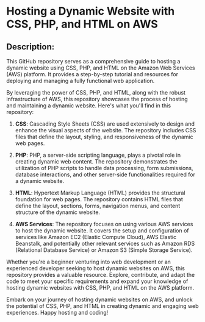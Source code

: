 # Hosting a Dynamic Website with CSS, PHP, and HTML on AWS

## Description:
This GitHub repository serves as a comprehensive guide to hosting a dynamic website using CSS, PHP, and HTML on the Amazon Web Services (AWS) platform. It provides a step-by-step tutorial and resources for deploying and managing a fully functional web application.

By leveraging the power of CSS, PHP, and HTML, along with the robust infrastructure of AWS, this repository showcases the process of hosting and maintaining a dynamic website. Here's what you'll find in this repository:

1. **CSS**: Cascading Style Sheets (CSS) are used extensively to design and enhance the visual aspects of the website. The repository includes CSS files that define the layout, styling, and responsiveness of the dynamic web pages.

2. **PHP**: PHP, a server-side scripting language, plays a pivotal role in creating dynamic web content. The repository demonstrates the utilization of PHP scripts to handle data processing, form submissions, database interactions, and other server-side functionalities required for a dynamic website.

3. **HTML**: Hypertext Markup Language (HTML) provides the structural foundation for web pages. The repository contains HTML files that define the layout, sections, forms, navigation menus, and content structure of the dynamic website.

4. **AWS Services**: The repository focuses on using various AWS services to host the dynamic website. It covers the setup and configuration of services like Amazon EC2 (Elastic Compute Cloud), AWS Elastic Beanstalk, and potentially other relevant services such as Amazon RDS (Relational Database Service) or Amazon S3 (Simple Storage Service).

Whether you're a beginner venturing into web development or an experienced developer seeking to host dynamic websites on AWS, this repository provides a valuable resource. Explore, contribute, and adapt the code to meet your specific requirements and expand your knowledge of hosting dynamic websites with CSS, PHP, and HTML on the AWS platform.

Embark on your journey of hosting dynamic websites on AWS, and unlock the potential of CSS, PHP, and HTML in creating dynamic and engaging web experiences. Happy hosting and coding!
